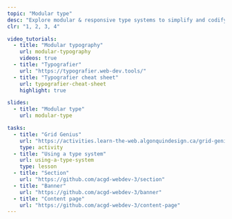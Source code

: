 ```yaml
---
topic: "Modular type"
desc: "Explore modular & responsive type systems to simplify and codify typesetting on the web."
clr: "1, 2, 3, 4"

video_tutorials:
  - title: "Modular typography"
    url: modular-typography
    videos: true
  - title: "Typografier"
    url: "https://typografier.web-dev.tools/"
  - title: "Typografier cheat sheet"
    url: typografier-cheat-sheet
    highlight: true

slides:
  - title: "Modular type"
    url: modular-type

tasks:
  - title: "Grid Genius"
    url: "https://activities.learn-the-web.algonquindesign.ca/grid-genius/"
    type: activity
  - title: "Using a type system"
    url: using-a-type-system
    type: lesson
  - title: "Section"
    url: "https://github.com/acgd-webdev-3/section"
  - title: "Banner"
    url: "https://github.com/acgd-webdev-3/banner"
  - title: "Content page"
    url: "https://github.com/acgd-webdev-3/content-page"
---
```

